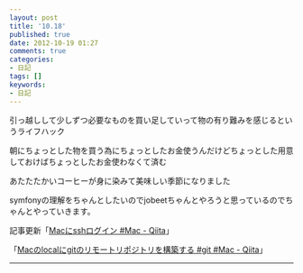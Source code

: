 ```yaml
---
layout: post
title: '10.18'
published: true
date: 2012-10-19 01:27
comments: true
categories:
- 日記
tags: []
keywords:
- 日記
---
```

引っ越しして少しずつ必要なものを買い足していって物の有り難みを感じるというライフハック

朝にちょっとした物を買う為にちょっとしたお金使うんだけどちょっとした用意しておけばちょっとしたお金使わなくて済む

あたたたかいコーヒーが身に染みて美味しい季節になりました

symfonyの理解をちゃんとしたいのでjobeetちゃんとやろうと思っているのでちゃんとやっていきます。

記事更新「[Macにsshログイン #Mac - Qiita](http://qiita.com/items/c34ec825befbc4fb7291 "Macにsshログイン #Mac - Qiita")」

「[Macのlocalにgitのリモートリポジトリを構築する #git #Mac - Qiita](http://qiita.com/items/6410148064e64be129c9 "Macのlocalにgitのリモートリポジトリを構築する #git #Mac - Qiita")」

---

